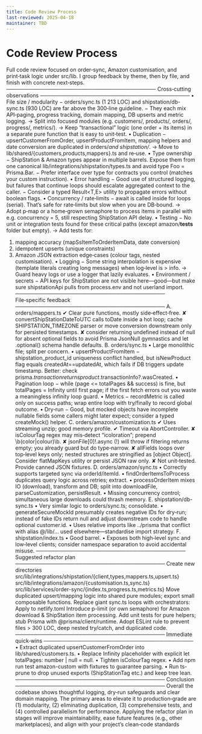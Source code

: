 ```yaml
---
title: Code Review Process
last-reviewed: 2025-04-18
maintainer: TBD
---
```


# Code Review Process

Full code review focused on order‑sync, Amazon customisation, and print‑task logic under src/lib.
I group feedback by theme, then by file, and finish with concrete next‑steps.
────────────────────────────────────────
Cross‑cutting observations
────────────────────────────────────────
• File size / modularity
− orders/sync.ts (1 213 LOC) and shipstation/db-sync.ts (930 LOC) are far above the 300‑line guideline.
− They each mix API‑paging, progress tracking, domain mapping, DB upserts and metric logging.
→ Split into focused modules (e.g. customers/, products/, orders/, progress/, metrics/).
→ Keep “transactional” logic (one order + its items) in a separate pure function that is easy to unit‑test.
• Duplication
− upsertCustomerFromOrder, upsertProductFromItem, mapping helpers and date conversion are duplicated in orders/*and shipstation/*.
→ Move to lib/shared/{customers,products,mappers}.ts and re‑use.
• Type ownership
− ShipStation & Amazon types appear in multiple barrels. Expose them from one canonical lib/integrations/shipstation/types.ts and avoid type Foo = Prisma.Bar.
− Prefer interface over type for contracts you control (matches your custom instruction).
• Error handling
− Good use of structured logging, but failures that continue loops should escalate aggregated context to the caller.
− Consider a typed Result<T,E> utility to propagate errors without boolean flags.
• Concurrency / rate‑limits
− await is called inside for loops (serial). That’s safe for rate‑limits but slow when you are DB‑bound.
→ Adopt p‑map or a home‑grown semaphore to process items in parallel with e.g. concurrency = 5, still respecting ShipStation API delay.
• Testing
− No unit or integration tests found for these critical paths (except amazon/__tests__ folder but empty).
→ Add tests for:

1) mapping accuracy (mapSsItemToOrderItemData, date conversion)
2) idempotent upserts (unique constraints)
3) Amazon JSON extraction edge‑cases (colour tags, nested customisation).
• Logging
− Some string interpolation is expensive (template literals creating long messages) when log‑level is > info.
→ Guard heavy logs or use a logger that lazily evaluates.
• Environment / secrets
− API keys for ShipStation are not visible here—good—but make sure shipstationApi pulls from process.env and not userland import.
────────────────────────────────────────
File‑specific feedback
────────────────────────────────────────
A. orders/mappers.ts
✔ Clear pure functions, mostly side‑effect‑free.
✘ convertShipStationDateToUTC calls toDate inside a hot loop; cache SHIPSTATION_TIMEZONE parser or move conversion downstream only for persisted timestamps.
✘ consider returning undefined instead of null for absent optional fields to avoid Prisma JsonNull gymnastics and let .optional() schema handle defaults.
B. orders/sync.ts
• Large monolithic file; split per concern.
• upsertProductFromItem
− shipstation_product_id uniqueness conflict handled, but isNewProduct flag equals createdAt==updatedAt, which fails if DB triggers update timestamp. Better: check prisma.$transaction returns product.$transactionInfo?.wasCreated.
• Pagination loop
− while (page <= totalPages && success) is fine, but totalPages = Infinity until first page; if the first fetch errors out you waste a meaningless infinity loop guard.
• Metrics
− recordMetric is called only on success paths; wrap entire loop with try/finally to record global outcome.
• Dry‑run
− Good, but mocked objects have incomplete nullable fields some callers might later expect; consider a typed createMock<Customer>() helper.
C. orders/amazon/customization.ts
✔ Uses streaming unzip; good memory profile.
✔ Timeout via AbortController.
✘ isColourTag regex may mis‑detect “icoloration”; prepend \b(color|colour)\b.
✘ jsonFile[0]!.async (!) will throw if filtering returns empty; you already guard but do type‑narrow.
✘ allFields loops over top‑level keys only; nested structures are stringified as [object Object]. Consider flatMapKeys utility or persist JSON raw only.
✘ Not unit‑tested. Provide canned JSON fixtures.
D. orders/amazon/sync.ts
• Correctly supports targeted sync via orderId/itemId.
• findOrderItemsToProcess duplicates query logic across retries; extract.
• processOrderItem mixes IO (download), transform and DB; split into downloadFile, parseCustomization, persistResult.
• Missing concurrency control; simultaneous large downloads could thrash memory.
E. shipstation/db-sync.ts
• Very similar logic to orders/sync.ts; consolidate.
• generateSecureMockId presumably creates negative IDs for dry‑run; instead of fake IDs return null and adjust downstream code to handle optional customer.id.
• Uses relative imports like ../prisma that conflict with alias @/lib/... used elsewhere—standardise import strategy.
F. shipstation/index.ts
• Good barrel.
• Exposes both high‑level sync and low‑level clients; consider namespace separation to avoid accidental misuse.
────────────────────────────────────────
Suggested refactor plan
────────────────────────────────────────
Create new directories
src/lib/integrations/shipstation/{client,types,mappers.ts,upsert.ts}
src/lib/integrations/amazon/{customisation.ts,sync.ts}
src/lib/services/order-sync/{index.ts,progress.ts,metrics.ts}
Move duplicated upsert/mapping logic into shared pure modules; export small composable functions.
Replace giant sync.ts loops with orchestrators:
Apply to netlify.toml
Introduce p-limit (or own semaphore) for Amazon download & ShipStation item processing.
Add unit tests for pure helpers; stub Prisma with @prisma/client/runtime.
Adopt ESLint rule to prevent files > 300 LOC, deep nested try/catch, and duplicated code.
────────────────────────────────────────
Immediate quick‑wins
────────────────────────────────────────
• Extract duplicated upsertCustomerFromOrder into lib/shared/customers.ts.
• Replace Infinity placeholder with explicit let totalPages: number | null = null.
• Tighten isColourTag regex.
• Add npm run test amazon-custom with fixtures to guarantee parsing.
• Run ts-prune to drop unused exports (ShipStationTag etc.) and keep tree lean.
────────────────────────────────────────
Conclusion
────────────────────────────────────────
Overall the codebase shows thoughtful logging, dry‑run safeguards and clear domain mapping.
The primary areas to elevate it to production‑grade are (1) modularity, (2) eliminating duplication, (3) comprehensive tests, and (4) controlled parallelism for performance.
Applying the refactor plan in stages will improve maintainability, ease future features (e.g., other marketplaces), and align with your project’s clean‑code standards
